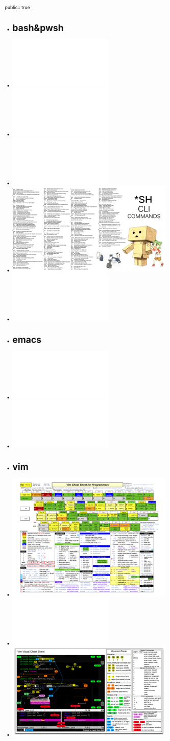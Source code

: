 public:: true

- # bash&pwsh
- ![davechild_linux-command-line.bw.pdf](../assets/davechild_linux-command-line.bw_1692670840109_0.pdf)
- ![Linux_bash_cheat_sheet-1.pdf](../assets/Linux_bash_cheat_sheet-1_1692670850110_0.pdf)
- ![Linux-Cheat-Sheet-Sponsored-By-Loggly.pdf](../assets/Linux-Cheat-Sheet-Sponsored-By-Loggly_1692670854926_0.pdf)
- ![Linux-Command-Line-Guide.png](../assets/Linux-Command-Line-Guide_1692670864366_0.png)
- ![powershell-basic-cheat-sheet2.pdf](../assets/powershell-basic-cheat-sheet2_1692670869863_0.pdf)
- # emacs
- ![Cheatsheet-emacs.pdf](../assets/Cheatsheet-emacs_1692670894529_0.pdf)
- ![EmacsCheatSheet_iupui.pdf](../assets/EmacsCheatSheet_iupui_1692670904379_0.pdf)
- # vim
- ![vim_cheat_sheet_for_programmers_screen.png](../assets/vim_cheat_sheet_for_programmers_screen_1692670919932_0.png)
- ![vim-cheatsheet.pdf](../assets/vim-cheatsheet_1692670940068_0.pdf)
- ![vim-cheat-sheet-en.png](../assets/vim-cheat-sheet-en_1692670948050_0.png)